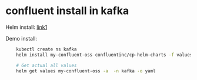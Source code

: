 # confluent install in kafka

Helm install:
[link1](https://docs.confluent.io/5.0.0/installation/installing_cp/cp-helm-charts/docs/index.html)

Demo install:

```sh
    kubectl create ns kafka
    helm install my-confluent-oss confluentinc/cp-helm-charts -f values.yaml -n kafka

    # Get actual all values
    helm get values my-confluent-oss -a  -n kafka -o yaml
```
